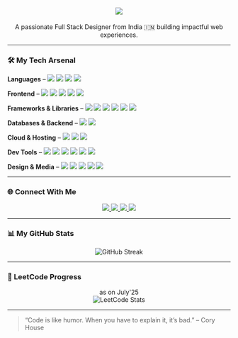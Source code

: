 <h1 align="center">
    <img src="https://readme-typing-svg.herokuapp.com/?font=Righteous&size=35&center=true&vCenter=true&width=500&height=70&duration=4000&lines=Hello+World!+👋;+I'm+Sagnik+Bera!;" />
</h1>
<p align="center">A passionate Full Stack Designer from India 🇮🇳 building impactful web experiences.</p>

---

### 🛠️ My Tech Arsenal

**Languages** – <img src="https://img.shields.io/badge/JavaScript-black?style=flat&logo=javascript"/> 
<img src="https://img.shields.io/badge/TypeScript-black?style=flat&logo=typescript"/> 
<img src="https://img.shields.io/badge/Java-black?style=flat&logo=openjdk"/> 
<img src="https://img.shields.io/badge/SQL-black?style=flat&logo=mysql"/>

**Frontend** –  <img src="https://img.shields.io/badge/HTML-black?style=flat&logo=html5"/> 
<img src="https://img.shields.io/badge/CSS-black?style=flat&logo=css3"/> 
<img src="https://img.shields.io/badge/TailwindCSS-black?style=flat&logo=tailwind-css"/> 
<img src="https://img.shields.io/badge/Bootstrap-black?style=flat&logo=bootstrap"/> 
<img src="https://img.shields.io/badge/GSAP-black?style=flat&logo=greensock"/>

**Frameworks & Libraries** –  <img src="https://img.shields.io/badge/React-black?style=flat&logo=react"/> 
<img src="https://img.shields.io/badge/Next.js-black?style=flat&logo=nextdotjs"/> 
<img src="https://img.shields.io/badge/Redux-black?style=flat&logo=redux"/> 
<img src="https://img.shields.io/badge/Node.js-black?style=flat&logo=node.js"/> 
<img src="https://img.shields.io/badge/Express-black?style=flat&logo=express"/> 
<img src="https://img.shields.io/badge/jQuery-black?style=flat&logo=jquery"/>

**Databases & Backend** –  <img src="https://img.shields.io/badge/MongoDB-black?style=flat&logo=mongodb"/> 
<img src="https://img.shields.io/badge/Firebase-black?style=flat&logo=firebase"/>

**Cloud & Hosting** –  <img src="https://img.shields.io/badge/Vercel-black?style=flat&logo=vercel"/> 
<img src="https://img.shields.io/badge/Netlify-black?style=flat&logo=netlify"/> 
<img src="https://img.shields.io/badge/Hostinger-black?style=flat&logo=hostinger"/>

**Dev Tools** –  <img src="https://img.shields.io/badge/Git-black?style=flat&logo=git"/> 
<img src="https://img.shields.io/badge/GitHub-black?style=flat&logo=github"/> 
<img src="https://img.shields.io/badge/Vite-black?style=flat&logo=vite"/> 
<img src="https://img.shields.io/badge/VSCode-black?style=flat&logo=visual-studio-code"/> 
<img src="https://img.shields.io/badge/Docker-black?style=flat&logo=docker"/> 
<img src="https://img.shields.io/badge/NPM-black?style=flat&logo=npm"/>

**Design & Media** –  <img src="https://img.shields.io/badge/Figma-black?style=flat&logo=figma"/> 
<img src="https://img.shields.io/badge/Canva-black?style=flat&logo=canva"/> 
<img src="https://img.shields.io/badge/Photoshop-black?style=flat&logo=adobe-photoshop"/> 
<img src="https://img.shields.io/badge/Illustrator-black?style=flat&logo=adobe-illustrator"/> 
<img src="https://img.shields.io/badge/Premiere_Pro-black?style=flat&logo=adobe-premiere-pro"/>

---

### 🌐 Connect With Me

<p align="center">
  <a href="https://www.linkedin.com/in/sagnik-bera/" target="_blank">
    <img src="https://img.shields.io/badge/LinkedIn-blue?style=for-the-badge&logo=linkedin"/>
  </a>
  <a href="https://leetcode.com/sagnikberaofficial/" target="_blank">
    <img src="https://img.shields.io/badge/LeetCode-black?style=for-the-badge&logo=leetcode"/>
  </a>
  <a href="https://www.geeksforgeeks.org/user/sagnikbera14xw/" target="_blank">
    <img src="https://img.shields.io/badge/GeeksforGeeks-darkgreen?style=for-the-badge&logo=geeksforgeeks"/>
  </a>
  <a href="https://github.com/sagnikbera" target="_blank">
    <img src="https://img.shields.io/badge/GitHub-black?style=for-the-badge&logo=github"/>
  </a>
</p>

---

### 📊 My GitHub Stats

<p align="center">
  <img src="https://github-readme-streak-stats.herokuapp.com/?user=sagnikbera&theme=radical" alt="GitHub Streak"/>
</p>

---

### 🔢 LeetCode Progress

<p align="center"> as on July'25
  <br>
  <img src="https://leetcard.jacoblin.cool/sagnikberaofficial?ext=contest&theme=dark" alt="LeetCode Stats"/>
</p>

---

> “Code is like humor. When you have to explain it, it’s bad.” – Cory House
